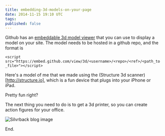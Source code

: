 ```yaml
---
title: embedding-3d-models-on-your-page
date: 2014-11-15 19:10 UTC
tags:
published: false
---
```


Github has an [embeddable 3d model viewer](https://help.github.com/articles/3d-file-viewer/) that you can use to display a model on your site.  The model needs to be hosted in a github repo, and the format is

`<script src="https://embed.github.com/view/3d/<username>/<repo>/<ref>/<path_to_file>"></script>`

Here's a model of me that we made using the (Structure 3d scanner)[http://structure.io], which is a fun device that plugs into your iPhone or iPad.

<script src="https://embed.github.com/view/3d/sublimeguile/model_army/master/will%20clean.stl"></script>

Pretty fun right?

The next thing you need to do is to get a 3d printer, so you can create action figures for your office.

![Silvrback blog image](https://silvrback.s3.amazonaws.com/uploads/f685deb9-2974-425c-bb5b-6d6727b33159/10514107_312439818930875_824765904_n_large.jpg)

End.